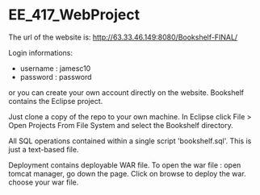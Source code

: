 # EE_417_WebProject

The url of the website is: http://63.33.46.149:8080/Bookshelf-FINAL/
    
Login informations:  
* username : jamesc10
* password : password
  
or you can create your own account directly on the website.
Bookshelf contains the Eclipse project.
    
Just clone a copy of the repo to your own machine.
In Eclipse click File > Open Projects From File System and select the
Bookshelf directory.
    
All SQL operations contained within a single script 'bookshelf.sql'.
This is just a text-based file.
    
Deployment contains deployable WAR file.
To open the war file :
open tomcat manager, go down the page.
Click on browse to deploy the war.
choose your war file.
